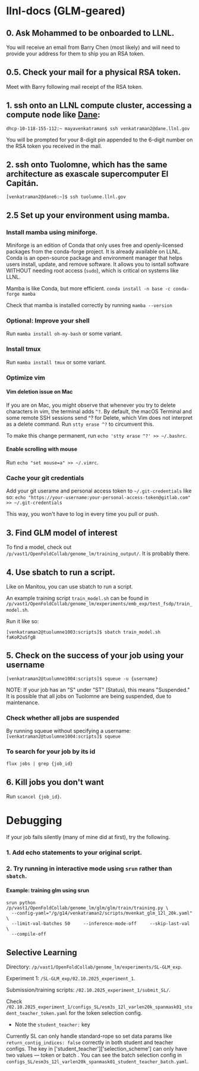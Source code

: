 # llnl-docs (GLM-geared)

## 0. Ask Mohammed to be onboarded to LLNL. 

You will receive an email from Barry Chen (most likely) and will need to provide your address for them to ship you an RSA token. 

## 0.5. Check your mail for a physical RSA token. 

Meet with Barry following mail receipt of the RSA token. 

## 1. ssh onto an LLNL compute cluster, accessing a compute node like [Dane](https://hpc.llnl.gov/hardware/compute-platforms/dane):
```
dhcp-10-118-155-112:~ mayavenkatraman$ ssh venkatraman2@dane.llnl.gov
```
You will be prompted for your 8-digit pin appended to the 6-digit number on the RSA token you received in the mail.  

## 2. ssh onto Tuolomne, which has the same architecture as exascale supercomputer El Capitán.
```
[venkatraman2@dane6:~]$ ssh tuolumne.llnl.gov
```

## 2.5 Set up your environment using mamba.

### Install mamba using miniforge.

Miniforge is an edition of Conda that only uses free and openly-licensed packages from the conda-forge project. It is already available on LLNL. Conda is an open-source package and environment manager that helps users install, update, and remove software. It allows you to isntall software WITHOUT needing root access (`sudo`), which is critical on systems like LLNL. 

Mamba is like Conda, but more efficient. 
```conda install -n base -c conda-forge mamba```

Check that mamba is installed correctly by running
```mamba --version```

### Optional: Improve your shell

Run `mamba install oh-my-bash` or some variant. 

### Install tmux

Run `mamba install tmux` or some variant.

### Optimize vim 

#### Vim deletion issue on Mac

If you are on Mac, you might observe that whenever you try to delete characters in vim, the terminal adds `^?`. By default, the macOS Terminal and some remote SSH sessions send ^? for Delete, which Vim does not interpret as a delete command. Run `stty erase ^?` to circumvent this. 

To make this change permanent, run `echo 'stty erase ^?' >> ~/.bashrc`.

#### Enable scrolling with mouse

Run `echo "set mouse=a" >> ~/.vimrc`.

### Cache your git credentials

Add your git userame and personal access token to `~/.git-credentials` like so:
`echo "https://your-username:your-personal-access-token@gitlab.com" >> ~/.git-credentials`

This way, you won't have to log in every time you pull or push. 

## 3. Find GLM model of interest

To find a model, check out `/p/vast1/OpenFoldCollab/genome_lm/training_output/`. It is probably there. 

## 4. Use sbatch to run a script.

Like on Manitou, you can use sbatch to run a script.

An example training script `train_model.sh` can be found in `/p/vast1/OpenFoldCollab/genome_lm/experiments/emb_exp/test_fsdp/train_model.sh`.

Run it like so:
```
[venkatraman2@tuolumne1003:scripts]$ sbatch train_model.sh 
faKoR2uSfgB
```
## 5. Check on the success of your job using your username
`[venkatraman2@tuolumne1004:scripts]$ squeue -u {username}`

NOTE: If your job has an "S" under "ST" (Status), this means "Suspended." It is possible that all jobs on Tuolomne are being suspended, due to maintenance. 

### Check whether all jobs are suspended

By running squeue without specifying a username:
`[venkatraman2@tuolumne1004:scripts]$ squeue`

### To search for your job by its id
`flux jobs | grep {job_id}`

## 6. Kill jobs you don't want

Run `scancel {job_id}`.

# Debugging

If your job fails silently (many of mine did at first), try the following.

### 1. Add echo statements to your original script. 

### 2. Try running in interactive mode using `srun` rather than `sbatch`. 

#### Example: training glm using srun
```
srun python /p/vast1/OpenFoldCollab/genome_lm/glm/glm/train/training.py \
  --config-yaml="/g/g14/venkatraman2/scripts/mvenkat_glm_12l_20k.yaml" \
  --limit-val-batches 50     --inference-mode-off     --skip-last-val \
  --compile-off
```

## Selective Learning

Directory: `/p/vast1/OpenFoldCollab/genome_lm/experiments/SL-GLM_exp`.

Experiment 1: `/SL-GLM_exp/02.10.2025_experiment_1`.

Submission/training scripts: `/02.10.2025_experiment_1/submit_SL/`.

Check `/02.10.2025_experiment_1/configs_SL/esm3s_12l_varlen20k_spanmask01_student_teacher_token.yaml` for the token selection config.
* Note the `student_teacher:` key

Currently SL can only handle standard-rope so set data params like `return_contig_indices: false`  correctly in both student and teacher configs. The key in ['student_teacher']['selection_scheme']  can only have two values — token or batch . You can see the batch selection config in `configs_SL/esm3s_12l_varlen20k_spanmask01_student_teacher_batch.yaml`.
